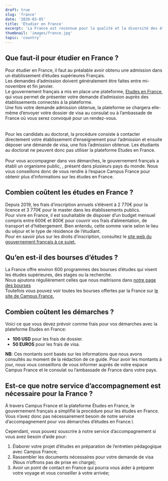 ```yaml
---
draft: true
slug: 'france'
date: '2020-03-05'
title: 'Étudier en France'
excerpt: 'La France est reconnue pour la qualité et la diversité des études proposées par ses écoles et universités et pour sa richesse culturelle. Etudier en France vous permettra de découvrir un pays très varié au patrimoine riche et multi-culturel'
thumbnail: 'images/france.jpg'
topic: 'country'
---
```


## Que faut-il pour étudier en France ?

Pour étudier en France, il faut au préalable avoir obtenu une admission dans un établissement d’études supérieures Français.\
Les demandes d’admission doivent généralement être faites entre mi-novembre et fin janvier.\
Le gouvernement français a mis en place une plateforme, <a href="https://www.campusfrance.org/fr/espaces" target="_blank" rel="noreferrer noopener">Etudes en France</a>, qui vous permet de présenter votre demande d’admission auprès des établissements connectés à la plateforme.\
Une fois votre demande admission obtenue, la plateforme se chargera elle-même d’envoyer votre dossier de visa au consulat ou à l’ambassade de France où vous serez convoqué pour un rendez-vous.\
\
\
Pour les candidats au doctorat, la procédure consiste à contacter directement votre établissement d’enseignement pour l’admission et ensuite déposer une démande de visa, une fois l’admission obtenue.
Les étudiants au doctorat ne peuvent donc pas utiliser la plateforme Etudes en France.
\
\
Pour vous accompagner dans vos démarches, le gouvernement français a établi un organisme public, <a href="" target="_blank" rel="noreferrer noopener"></a>, présent dans plusieurs pays du monde.
Nous vous conseillons donc de vous rendre à l’espace Campus France pour obtenir plus d’informations sur les études en France.

## Combien coûtent les études en France ?

Depuis 2019, les frais d’inscription annuels s’élèvent à 2 770€ pour la licence et 3 770€ pour le master dans les établissements publics.\
Pour vivre en France, il est souhaitable de disposer d’un budget mensuel compris entre 600€ et 800€ pour couvrir vos frais d’alimentation, de transport et d’hébergement.
Bien entendu, cette somme varie selon le lieu du séjour et le type de résidence de l’étudiant.\
Pour en savoir plus sur les droits d’inscription, consultez le <a href="https://www.etudiant.gouv.fr/cid96721/droits-d-inscription.html" target="_blank" rel="noreferrer noopener">site web du gouvernement français à ce sujet.</a>

## Qu’en est-il des bourses d’études ?

La France offre environ 600 programmes des bourses d’études qui visent les études supérieures, des stages ou la recherche.\
Nous ajoutons régulièrement celles que nous maitrisons dans [notre page des bourses](/bourses)\
Toutefois vous pouvez voir toutes les bourses offertes par la France sur <a href="http://campusbourses.campusfrance.org/fria/bourse/#/catalog" target="_blank" rel="noopener noreferrer">le site de Campus France.</a>

## Combien coûtent les démarches ?

Voici ce que vous devez prévoir comme frais pour vos démarches avec la plateforme Etudes en France:

- **100 USD** pour les frais de dossier.
- **50 EUROS** pour les frais de visa.

**NB**: Ces montants sont basés sur les informations que nous avons consultés au moment de la rédaction de ce guide.
Pour avoir les montants à jour, nous vous conseillons de vous informer auprès de votre espace Campus France et le consulat ou l’ambassade de France dans votre pays.

## Est-ce que notre service d’accompagnement est nécessaire pour la France ?

À travers Campus France et la plateforme Études en France, le gouvernement français a simplifié la procédure pour les études en France.
Vous n’avez donc pas nécessairement besoin de notre service d’accompagnement pour vos démarches d’études en France.\

Cependant, vous pouvez souscrire à notre service d’accompagnement si vous avez besoin d’aide pour:

1. Élaborer votre projet d’études en préparation de l’entretien pédagogique avec Campus France;
2. Rassembler les documents nécessaires pour votre demande de visa (Nous n’offrons pas de prise en charge);
3. Avoir un point de contact en France qui pourra vous aider à préparer votre voyage et vous conseiller à votre arrivée;

